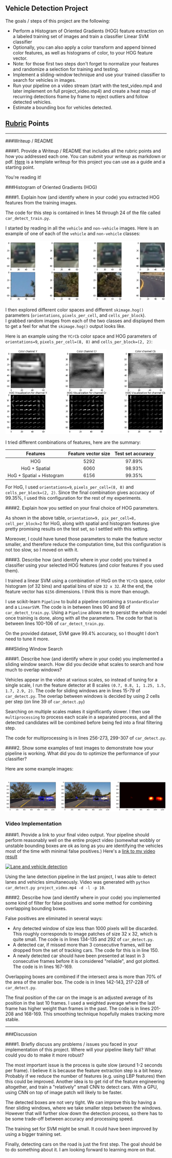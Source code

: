 ## Vehicle Detection Project

The goals / steps of this project are the following:

* Perform a Histogram of Oriented Gradients (HOG) feature extraction on a labeled training set of images and train a classifier Linear SVM classifier
* Optionally, you can also apply a color transform and append binned color features, as well as histograms of color, to your HOG feature vector. 
* Note: for those first two steps don't forget to normalize your features and randomize a selection for training and testing.
* Implement a sliding-window technique and use your trained classifier to search for vehicles in images.
* Run your pipeline on a video stream (start with the test_video.mp4 and later implement on full project_video.mp4) and create a heat map of recurring detections frame by frame to reject outliers and follow detected vehicles.
* Estimate a bounding box for vehicles detected.

[//]: # (Image References)
[image1]: ./output_images/car_not_car.png
[image2]: ./output_images/hog_ycrcb.png
[image3]: ./output_images/sliding_windows.png

## [Rubric](https://review.udacity.com/#!/rubrics/513/view) Points

---
###Writeup / README

####1. Provide a Writeup / README that includes all the rubric points and how you addressed each one.  You can submit your writeup as markdown or pdf.  [Here](https://github.com/udacity/CarND-Vehicle-Detection/blob/master/writeup_template.md) is a template writeup for this project you can use as a guide and a starting point.  

You're reading it!

###Histogram of Oriented Gradients (HOG)

####1. Explain how (and identify where in your code) you extracted HOG features from the training images.

The code for this step is contained in lines 14 through 24 of the file called `car_detect_train.py`.  

I started by reading in all the `vehicle` and `non-vehicle` images.  Here is an example of one of each of the `vehicle` and `non-vehicle` classes:

![alt text][image1]

I then explored different color spaces and different `skimage.hog()` parameters (`orientations`, `pixels_per_cell`, and `cells_per_block`).  
I grabbed random images from each of the two classes and displayed them to get a feel for what the `skimage.hog()` output looks like.

Here is an example using the `YCrCb` color space and HOG parameters of `orientations=9`, `pixels_per_cell=(8, 8)` and `cells_per_block=(2, 2)`:


![alt text][image2]

I tried different combinations of features, here are the summary:

|          Features         | Feature vector size | Test set accuracy |
|:-------------------------:|:-------------------:|:-----------------:|
| HOG                       | 5292                | 97.89%            |
| HoG + Spatial             | 6060                | 98.93%            |
| HoG + Spatial + Histogram | 6156                | 99.35%            |

For HoG, I used `orientations=9`, `pixels_per_cell=(8, 8)` and `cells_per_block=(2, 2)`. Since the final combination
gives accuracy of 99.35%, I used this configuration for the rest of my experiments.

####2. Explain how you settled on your final choice of HOG parameters.

As shown in the above table, `orientation=9, pix_per_cell=8, cell_per_block=2` for HoG, along with spatial and histogram
features give pretty promising results on the test set, so I settled with this setting. 

Moreover, I could have tuned those parameters to make the feature vector smaller, and therefore reduce the computation time,
but this configuration is not too slow, so I moved on with it.

####3. Describe how (and identify where in your code) you trained a classifier using your selected HOG features (and color features if you used them).

I trained a linear SVM using a combination of HoG on the `YCrCb` space, color histogram (of 32 bins) and spatial bins of size `32 x 32`.
At the end, the feature vector has `6156` dimensions. I think this is more than enough.

I use scikit-learn `Pipeline` to build a pipeline containing a `StandardScaler` and a `LinearSVM`. The code is 
in between lines 90 and 98 of `car_detect_train.py`. Using a `Pipeline` allows me to persist the whole model 
once training is done, along with all the parameters. The code for that is between lines 100-106 of `car_detect_train.py`.

On the provided dataset, SVM gave 99.4% accuracy, so I thought I don't need to tune it more.

###Sliding Window Search

####1. Describe how (and identify where in your code) you implemented a sliding window search.  How did you decide what scales to search and how much to overlap windows?

Vehicles appear in the video at various scales, so instead of tuning for a single scale, I run the feature detector 
at 8 scales `(0.7, 0.8, 1, 1.25, 1.5, 1.7, 2.9, 2)`. The code for sliding windows are in lines 15-79 of `car_detect.py`.
The overlap between windows is decided by using 2 cells per step (on line 39 of `car_detect.py`)

Searching on multiple scales makes it significantly slower. I then use `multiprocessing` to process each scale in a separated
process, and all the detected candidates will be combined before being fed into a final filtering step.

The code for multiprocessing is in lines 256-273, 299-307 of `car_detect.py`.


####2. Show some examples of test images to demonstrate how your pipeline is working.  What did you do to optimize the performance of your classifier?

Here are some example images:

![alt text][image3]
---

### Video Implementation

####1. Provide a link to your final video output.  Your pipeline should perform reasonably well on the entire project video (somewhat wobbly or unstable bounding boxes are ok as long as you are identifying the vehicles most of the time with minimal false positives.)
Here's a [link to my video result](./project_video_detected.mp4)

[![Lane and vehicle detection](https://img.youtube.com/vi/4Bb72FhYQKA/0.jpg)](https://youtu.be/4Bb72FhYQKA)

Using the lane detection pipeline in the last project, I was able to detect lanes and vehicles simultaneously.
Video was generated with `python car_detect.py project_video.mp4 -d -l -p 10`.

####2. Describe how (and identify where in your code) you implemented some kind of filter for false positives and some method for combining overlapping bounding boxes.

False positives are eliminated in several ways:

- Any detected window of size less than 1000 pixels will be discarded. This roughly corresponds to image patches of size 
32 x 32, which is quite small. The code is in lines 134-135 and 292 of `car_detect.py`.
- A detected car, if missed more than 3 consecutive frames, will be dropped from the set of tracking cars.
The code for this is in line 150.
- A newly detected car should have been presented at least in 3 consecutive frames before it is considered "reliable",
and got plotted. The code is in lines 167-169.

Overlapping boxes are combined if the intersect area is more than 70% of the area of the smaller box.
The code is in lines 142-143, 217-228 of `car_detect.py`.

The final position of the car on the image is an adjusted average of its position in the last 10 frames.
I used a weighted average where the last frame has higher weight than frames in the past. 
The code is in lines 201-208 and 168-169. This smoothing technique hopefully makes tracking more stable.

---

###Discussion

####1. Briefly discuss any problems / issues you faced in your implementation of this project.  Where will your pipeline likely fail?  What could you do to make it more robust?

The most important issue is the process is quite slow (around 1-2 seconds per frame). I believe it is because the
feature extraction step is a bit heavy. Probably if we reduce the number of features (e.g. using LBP features) then
this could be improved. Another idea is to get rid of the feature engineering altogether, and train a "relatively"
small CNN to detect cars. With a GPU, using CNN on top of image patch will likely to be faster.

The detected boxes are not very tight. We can improve this by having a finer sliding windows, where we take smaller
steps between the windows. However that will further slow down the detection process, so there has to be some trade-off
between accuracy and processing speed.

The training set for SVM might be small. It could have been improved by using a bigger training set.

Finally, detecting cars on the road is just the first step. The goal should be to do something about it. I am looking forward
to learning more on that.